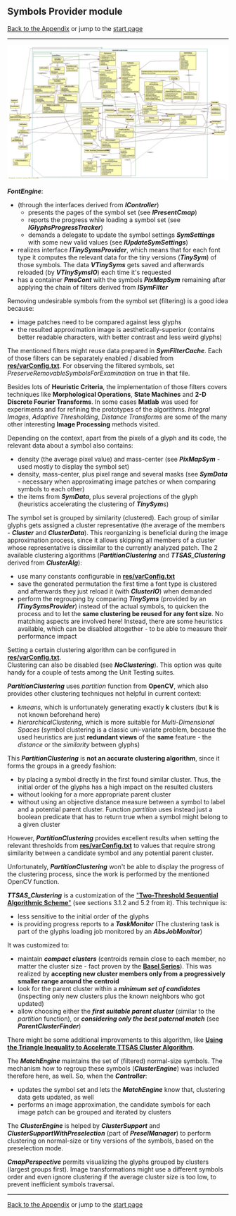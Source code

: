 ## Symbols Provider module

[Back to the Appendix](../appendix.md) or jump to the [start page](../../../../ReadMe.md)

-------

![](SymProvider_classes.jpg)<br>

***FontEngine***:

- (through the interfaces derived from ***IController***)
	- presents the pages of the symbol set (see ***IPresentCmap***)
	- reports the progress while loading a symbol set (see ***IGlyphsProgressTracker***)
	- demands a delegate to update the symbol settings ***SymSettings*** with some new valid values (see ***IUpdateSymSettings***)
- realizes interface ***ITinySymsProvider***, which means that for each font type it computes the relevant data for the tiny versions (***TinySym***) of those symbols. The data ***VTinySyms*** gets saved and afterwards reloaded (by ***VTinySymsIO***) each time it&#39;s requested
- has a container ***PmsCont*** with the symbols ***PixMapSym*** remaining after applying the chain of filters derived from ***ISymFilter***

Removing undesirable symbols from the symbol set (filtering) is a good idea because:

- image patches need to be compared against less glyphs
- the resulted approximation image is aesthetically-superior (contains better readable characters, with better contrast and less weird glyphs)

The mentioned filters might reuse data prepared in ***SymFilterCache***. Each of those filters can be separately enabled / disabled from [**res/varConfig.txt**][varConfig]. For observing the filtered symbols, set *PreserveRemovableSymbolsForExamination* on true in that file.<br>

Besides lots of **Heuristic Criteria**, the implementation of those filters covers techniques like **Morphological Operations**, **State Machines** and **2-D Discrete Fourier Transforms**. In some cases **Matlab** was used for experiments and for refining the prototypes of the algorithms. *Integral Images*, *Adaptive Thresholding*, *Distance Transforms* are some of the many other interesting **Image Processing** methods visited.

Depending on the context, apart from the pixels of a glyph and its code, the relevant data about a symbol also contains:

- density (the average pixel value) and mass-center (see ***PixMapSym*** - used mostly to display the symbol set)
- density, mass-center, plus pixel range and several masks (see ***SymData*** - necessary when approximating image patches or when comparing symbols to each other)
- the items from ***SymData***, plus several projections of the glyph (heuristics accelerating the clustering of ***TinySym***s)

The symbol set is grouped by similarity (clustered). Each group of similar glyphs gets assigned a cluster representative (the average of the members - ***Cluster*** and ***ClusterData***). This reorganizing is beneficial during the image approximation process, since it allows skipping all members of a cluster whose representative is dissimilar to the currently analyzed patch.
The 2 available clustering algorithms (***PartitionClustering*** and ***TTSAS_Clustering*** derived from ***ClusterAlg***):

- use many constants configurable in [**res/varConfig.txt**][varConfig]
- save the generated permutation the first time a font type is clustered and afterwards they just reload it (with ***ClusterIO***) when demanded
- perform the regrouping by comparing ***TinySyms*** (provided by an ***ITinySymsProvider***) instead of the actual symbols, to quicken the process and to let the **same clustering be reused for any font size**. No matching aspects are involved here! Instead, there are some heuristics available, which can be disabled altogether - to be able to measure their performance impact

Setting a certain clustering algorithm can be configured in [**res/varConfig.txt**][varConfig].<br>
Clustering can also be disabled (see ***NoClustering***). This option was quite handy for a couple of tests among the Unit Testing suites.<br>

***PartitionClustering*** uses *partition* function from **OpenCV**, which also provides other clustering techniques not helpful in current context:

- *kmeans*, which is unfortunately generating exactly **k** clusters (but **k** is not known beforehand here)
- *hierarchicalClustering*, which is more suitable for *Multi-Dimensional Spaces* (symbol clustering is a classic uni-variate problem, because the used heuristics are just **redundant views** of the **same** feature - the *distance* or the *similarity* between glyphs)

This ***PartitionClustering*** is **not an accurate clustering algorithm**, since it forms the groups in a greedy fashion:

- by placing a symbol directly in the first found similar cluster. Thus, the initial order of the glyphs has a high impact on the resulted clusters
- without looking for a more appropriate parent cluster
- without using an objective distance measure between a symbol to label and a potential parent cluster. Function *partition* uses instead just a boolean predicate that has to return true when a symbol might belong to a given cluster

However, ***PartitionClustering*** provides excellent results when setting the relevant thresholds from [**res/varConfig.txt**][varConfig] to values that require strong similarity between a candidate symbol and any potential parent cluster.<br>

Unfortunately, ***PartitionClustering*** won&#39;t be able to display the progress of the clustering process, since the work is performed by the mentioned OpenCV function.<br>

<a name = "TTSAS"></a>
***TTSAS_Clustering*** is a customization of the [&quot;**Two-Threshold Sequential Algorithmic Scheme**&quot;][TTSAS] (see sections 3.1.2 and 5.2 from it). This technique is:

- less sensitive to the initial order of the glyphs
- is providing progress reports to a ***TaskMonitor*** (The clustering task is part of the glyphs loading job monitored by an ***AbsJobMonitor***)

It was customized to:

- maintain ***compact clusters*** (centroids remain close to each member, no matter the cluster size - fact proven by the [**Basel Series**][Basel]). This was realized by **accepting new cluster members only from a progressively smaller range around the centroid**
- look for the parent cluster within a ***minimum set of candidates*** (inspecting only new clusters plus the known neighbors who got updated)
- allow choosing either the ***first suitable parent cluster*** (similar to the *partition* function), or ***considering only the best paternal match*** (see ***ParentClusterFinder***)

There might be some additional improvements to this algorithm, like [**Using the Triangle Inequality to Accelerate TTSAS Cluster Algorithm**][improvedTTSAS].

The ***MatchEngine*** maintains the set of (filtered) normal-size symbols. The mechanism how to regroup these symbols (***ClusterEngine***) was included therefore here, as well. So, when the ***Controller***:

- updates the symbol set and lets the ***MatchEngine*** know that, clustering data gets updated, as well
- performs an image approximation, the candidate symbols for each image patch can be grouped and iterated by clusters

The ***ClusterEngine*** is helped by ***ClusterSupport*** and ***ClusterSupportWithPreselection*** (part of ***PreselManager***) to perform clustering on normal-size or tiny versions of the symbols, based on the preselection mode.

***CmapPerspective*** permits visualizing the glyphs grouped by clusters (largest groups first). Image transformations might use a different symbols order and even ignore clustering if the average cluster size is too low, to prevent inefficient symbols traversal.

-------
[Back to the Appendix](../appendix.md) or jump to the [start page](../../../../ReadMe.md)

[varConfig]:../../../../res/varConfig.txt
[Basel]:https://en.wikipedia.org/wiki/Basel_problem
[TTSAS]:https://www.niksula.hut.fi/~jkainula/pdfs/clustering.pdf
[improvedTTSAS]:http://dl.acm.org/citation.cfm?id=1911801
